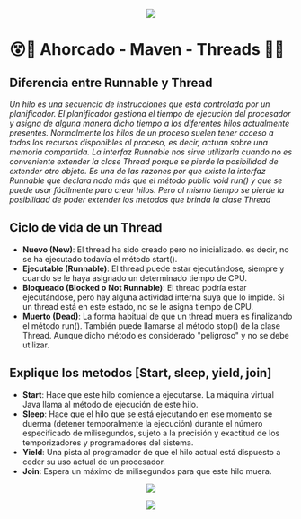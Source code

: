 <p align="center">
  <img src ="https://i.ibb.co/4V4PTLP/TP2.png" />
</p>

# 😵🧵 Ahorcado - Maven - Threads 🧵😵

## Diferencia entre Runnable y Thread

_Un hilo es una secuencia de instrucciones que está controlada por un planificador. El planificador gestiona el tiempo de ejecución del procesador y asigna de alguna manera dicho tiempo a los diferentes hilos actualmente presentes.
Normalmente los hilos de un proceso suelen tener acceso a todos los recursos disponibles al proceso, es decir, actuan sobre una memoria compartida.
La interfaz Runnable nos sirve utilizarla cuando no es conveniente extender la clase Thread porque se pierde la posibilidad de extender otro objeto. Es una de las razones por que existe la interfaz Runnable que declara nada más que el método public void run() y que se puede usar fácilmente para crear hilos.
Pero al mismo tiempo se pierde la posibilidad de poder extender los metodos que brinda la clase Thread_

## Ciclo de vida de un Thread

* **Nuevo (New)**: El thread ha sido creado pero no inicializado. es decir, no se ha ejecutado todavía el método start().
* **Ejecutable (Runnable)**: El thread puede estar ejecutándose, siempre y cuando se le haya asignado un determinado tiempo de CPU.
* **Bloqueado (Blocked o Not Runnable)**: El thread podría estar ejecutándose, pero hay alguna actividad interna suya que lo impide. Si un thread está en este estado, no se le asigna tiempo de CPU.
* **Muerto (Dead)**: La forma habitual de que un thread muera es finalizando el método run(). También puede llamarse al método stop() de la clase Thread. Aunque dicho método es considerado "peligroso" y no se debe utilizar. 

## Explique los metodos [Start, sleep, yield, join]

* **Start**: Hace que este hilo comience a ejecutarse. La máquina virtual Java llama al método de ejecución de este hilo.
* **Sleep**: Hace que el hilo que se está ejecutando en ese momento se duerma (detener temporalmente la ejecución) durante el número especificado de milisegundos, sujeto a la precisión y exactitud de los temporizadores y programadores del sistema.
* **Yield**: Una pista al programador de que el hilo actual está dispuesto a ceder su uso actual de un procesador.
* **Join**: Espera un máximo de milisegundos para que este hilo muera.

<p align="center">
  <img src ="http://www.mecanica.frba.utn.edu.ar/energiaundimotriz/wp-content/uploads/UTN-Mar-del-Plata.png" />
</p>
<p align="center">
  <img src ="https://maven.apache.org/images/maven-logo-black-on-white.png" />
</p>
